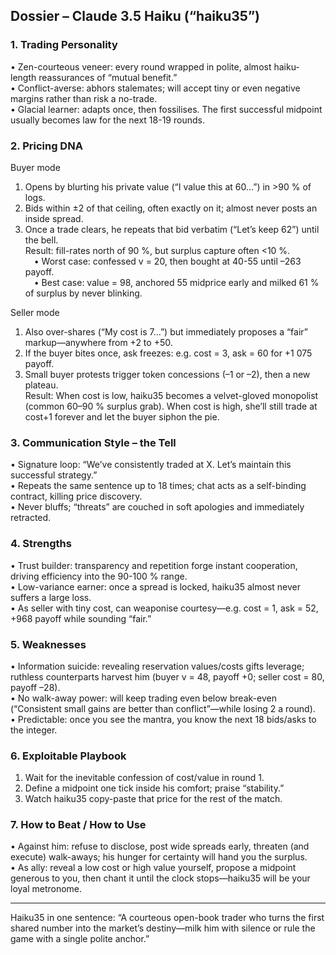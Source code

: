 ## Dossier – Claude 3.5 Haiku (“haiku35”)

### 1. Trading Personality  
•  Zen-courteous veneer: every round wrapped in polite, almost haiku-length reassurances of “mutual benefit.”  
•  Conflict-averse: abhors stalemates; will accept tiny or even negative margins rather than risk a no-trade.  
•  Glacial learner: adapts once, then fossilises. The first successful midpoint usually becomes law for the next 18-19 rounds.  

### 2. Pricing DNA  
Buyer mode  
1. Opens by blurting his private value (“I value this at 60…”) in >90 % of logs.  
2. Bids within ±2 of that ceiling, often exactly on it; almost never posts an inside spread.  
3. Once a trade clears, he repeats that bid verbatim (“Let’s keep 62”) until the bell.  
Result: fill-rates north of 90 %, but surplus capture often <10 %.  
 • Worst case: confessed v = 20, then bought at 40-55 until –263 payoff.  
 • Best case: value = 98, anchored 55 midprice early and milked 61 % of surplus by never blinking.

Seller mode  
1. Also over-shares (“My cost is 7…”) but immediately proposes a “fair” markup—anywhere from +2 to +50.  
2. If the buyer bites once, ask freezes: e.g. cost = 3, ask = 60 for +1 075 payoff.  
3. Small buyer protests trigger token concessions (–1 or –2), then a new plateau.  
Result: When cost is low, haiku35 becomes a velvet-gloved monopolist (common 60–90 % surplus grab). When cost is high, she’ll still trade at cost+1 forever and let the buyer siphon the pie.

### 3. Communication Style – the Tell  
•  Signature loop: “We’ve consistently traded at X. Let’s maintain this successful strategy.”  
•  Repeats the same sentence up to 18 times; chat acts as a self-binding contract, killing price discovery.  
•  Never bluffs; “threats” are couched in soft apologies and immediately retracted.

### 4. Strengths  
•  Trust builder: transparency and repetition forge instant cooperation, driving efficiency into the 90-100 % range.  
•  Low-variance earner: once a spread is locked, haiku35 almost never suffers a large loss.  
•  As seller with tiny cost, can weaponise courtesy—e.g. cost = 1, ask = 52, +968 payoff while sounding “fair.”

### 5. Weaknesses  
•  Information suicide: revealing reservation values/costs gifts leverage; ruthless counterparts harvest him (buyer v = 48, payoff +0; seller cost = 80, payoff –28).  
•  No walk-away power: will keep trading even below break-even (“Consistent small gains are better than conflict”—while losing 2 a round).  
•  Predictable: once you see the mantra, you know the next 18 bids/asks to the integer.

### 6. Exploitable Playbook  
1. Wait for the inevitable confession of cost/value in round 1.  
2. Define a midpoint one tick inside his comfort; praise “stability.”  
3. Watch haiku35 copy-paste that price for the rest of the match.

### 7. How to Beat / How to Use  
•  Against him: refuse to disclose, post wide spreads early, threaten (and execute) walk-aways; his hunger for certainty will hand you the surplus.  
•  As ally: reveal a low cost or high value yourself, propose a midpoint generous to you, then chant it until the clock stops—haiku35 will be your loyal metronome.

---

Haiku35 in one sentence: “A courteous open-book trader who turns the first shared number into the market’s destiny—milk him with silence or rule the game with a single polite anchor.”
